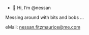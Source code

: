 - 👋 Hi, I’m @nessan

Messing around with bits and bobs ...

eMail: nessan.fitzmaurice@me.com

<!---
nessan/nessan is a ✨ special ✨ repository because its `README.md` (this file) appears on your GitHub profile.
You can click the Preview link to take a look at your changes.
--->
